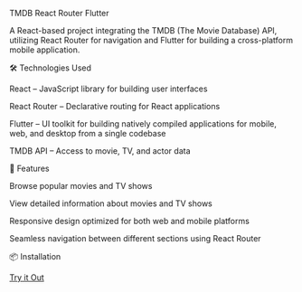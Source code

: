 TMDB React Router Flutter

A React-based project integrating the TMDB (The Movie Database) API, utilizing React Router for navigation and Flutter for building a cross-platform mobile application.

🛠️ Technologies Used

React – JavaScript library for building user interfaces

React Router – Declarative routing for React applications

Flutter – UI toolkit for building natively compiled applications for mobile, web, and desktop from a single codebase

TMDB API – Access to movie, TV, and actor data

🚀 Features

Browse popular movies and TV shows

View detailed information about movies and TV shows

Responsive design optimized for both web and mobile platforms

Seamless navigation between different sections using React Router

📦 Installation

[Try it Out](https://imaginative-mermaid-e8c786.netlify.app/)
